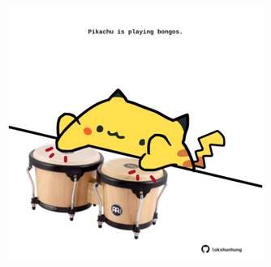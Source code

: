 <!-- built at 14/05/2022, 03:44:56 UTC -->
<p align="center">
  <img width="500" height="500" src="./ReadmeImage.svg">
</p>
